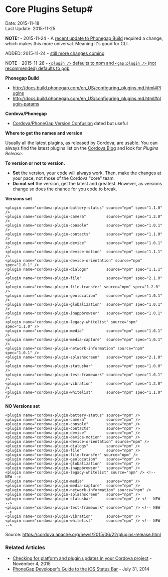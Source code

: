 # Core Plugins Setup#
Date: 2015-11-18<br>
Last Update: 2015-11-25

**NOTE:** - 2015-11-24 - A [recent update to Phonegap Build](http://phonegap.com/blog/2015/11/19/config_xml_changes_part_two) required a change, which makes this more universal. Meaning it's good for CLI.

ADDED: 2015-11-24 - [still more changes coming](http://community.phonegap.com/nitobi/topics/correct-syntax-for-pulling-plugin-from-github-via-npm#reply_16351151)

NOTE - 2015-11-26 - [`<plugin />` defaults to npm and `<gap:plugin />` (not recommended) defaults to pgb](http://community.phonegap.com/nitobi/topics/failed-to-build-android#reply_16369060)

**Phonegap Build**

- http://docs.build.phonegap.com/en_US/configuring_plugins.md.html#Plugins
- http://docs.build.phonegap.com/en_US/configuring_plugins.md.html#plugin-params

**Cordova/Phonegap**

- [Cordova/PhoneGap Version Confusion](http://devgirl.org/2014/11/07/cordovaphonegap-version-confusion/) dated but useful

**Where to get the names and version**

Usually all the latest plugins, as released by Cordova, are usable. You can always find the latest plugins list on the [Cordova Blog](https://cordova.apache.org/blog/) and look for *Plugins Release*.

**To version or not to version.**

- **Set** the version, your code will always work. Then, make the changes at your pace, not those of the Cordova "core" team.
- **Do not set** the version, get the latest and greatest. However, as versions change so does the chance for you code to break.

**Versions set**
```
<plugin name="cordova-plugin-battery-status" source="npm" spec="1.1.0" />
<plugin name="cordova-plugin-camera"         source="npm" spec="1.2.0" />
<plugin name="cordova-plugin-console"        source="npm" spec="1.0.1" />
<plugin name="cordova-plugin-contacts"       source="npm" spec="1.1.0" />
<plugin name="cordova-plugin-device"         source="npm" spec="1.0.1" />
<plugin name="cordova-plugin-device-motion"  source="npm" spec="1.1.1" />
<plugin name="cordova-plugin-device-orientation" source="npm" spec="1.0.1" />
<plugin name="cordova-plugin-dialogs"        source="npm" spec="1.1.1" />
<plugin name="cordova-plugin-file"           source="npm" spec="2.1.0" />
<plugin name="cordova-plugin-file-transfer" source="npm" spec="1.2.0" />
<plugin name="cordova-plugin-geolocation"    source="npm" spec="1.0.1" />
<plugin name="cordova-plugin-globalization"  source="npm" spec="1.0.1" />
<plugin name="cordova-plugin-inappbrowser"   source="npm" spec="1.0.1" />
<plugin name="cordova-plugin-legacy-whitelist" source="npm" spec="1.1.0" />
<plugin name="cordova-plugin-media"          source="npm" spec="1.0.1" />
<plugin name="cordova-plugin-media-capture"  source="npm" spec="1.0.1" />
<plugin name="cordova-plugin-network-information" source="npm" spec="1.0.1" />
<plugin name="cordova-plugin-splashscreen"   source="npm" spec="2.1.0" />
<plugin name="cordova-plugin-statusbar"      source="npm" spec="1.0.0" />
<plugin name="cordova-plugin-test-framework" source="npm" spec="1.0.1" />
<plugin name="cordova-plugin-vibration"      source="npm" spec="1.2.0" />
<plugin name="cordova-plugin-whitelist"      source="npm" spec="1.1.0" />
```

**NO Versions set**
```
<plugin name="cordova-plugin-battery-status" source="npm" />
<plugin name="cordova-plugin-camera"         source="npm" />
<plugin name="cordova-plugin-console"        source="npm" />
<plugin name="cordova-plugin-contacts"       source="npm" />
<plugin name="cordova-plugin-device"         source="npm" />
<plugin name="cordova-plugin-device-motion"  source="npm" />
<plugin name="cordova-plugin-device-orientation" source="npm" />
<plugin name="cordova-plugin-dialogs"        source="npm" />
<plugin name="cordova-plugin-file"           source="npm" />
<plugin name="cordova-plugin-file-transfer" source="npm" />
<plugin name="cordova-plugin-geolocation"    source="npm" />
<plugin name="cordova-plugin-globalization"  source="npm" />
<plugin name="cordova-plugin-inappbrowser"   source="npm" />
<plugin name="cordova-plugin-legacy-whitelist" source="npm" /> <!-- NEW -->
<plugin name="cordova-plugin-media"          source="npm" />
<plugin name="cordova-plugin-media-capture"  source="npm" />
<plugin name="cordova-plugin-network-information" source="npm" />
<plugin name="cordova-plugin-splashscreen"   source="npm" />
<plugin name="cordova-plugin-statusbar"      source="npm" /> <!-- NEW -->
<plugin name="cordova-plugin-test-framework" source="npm" /> <!-- NEW -->
<plugin name="cordova-plugin-vibration"      source="npm" />
<plugin name="cordova-plugin-whitelist"      source="npm" /> <!-- NEW -->
```

Source: https://cordova.apache.org/news/2015/06/22/plugins-release.html<br>

### Related Articles ###

- [Checking for platform and plugin updates in your Cordova project](http://www.raymondcamden.com/2015/11/04/checking-for-platform-and-plugin-updates-in-your-cordova-project) - November 4, 2015
- [PhoneGap Developer's Guide to the iOS Status Bar](http://devgirl.org/2014/07/31/phonegap-developers-guid/) - July 31, 2014



